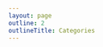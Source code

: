 ```yaml
---
layout: page
outline: 2
outlineTitle: Categories
---
```


<script setup>
import { onMounted } from 'vue'
import { data } from './index.data.ts'
import IconsOverview from '../.vitepress/components/IconsOverview.vue'

const { categories, icons } = data
onMounted(() => {
  console.log(data)
})
</script>

<IconsOverview :icons="icons" />
